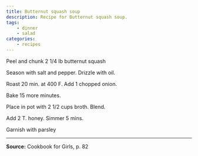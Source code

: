 ```yaml
---
title: Butternut squash soup
description: Recipe for Butternut squash soup.
tags:
    - dinner
    - salad
categories:
    - recipes
---
```


Peel and chunk 2 1/4 lb butternut squash

Season with salt and pepper. Drizzle with oil.

Roast 20 min. at 400 F. Add 1 chopped onion.

Bake 15 more minutes.

Place in pot with 2 1/2 cups broth. Blend.

Add 2 T. honey. Simmer 5 mins.

Garnish with parsley

---

**Source:** Cookbook for Girls, p. 82